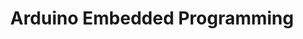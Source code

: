---
title: "Arduino Embedded Programming"
description: "Using AVR Assembly and C language for Arduino Mega2560 I basically did something really awesome. It took me super long so you should appreciate the effort at least!!"
image:
    url: "../../assets/photos/arduino.jpg"
    alt: "LCD displaying \"Hello World\" connected to Arduino board"
link: "https://github.com/mdoheny9/CSC230-Spring2025"
tags: [c, assembly, embedded]
---